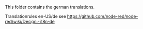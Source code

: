 This folder contains the german translations.

Translationrules en-US/de see https://github.com/node-red/node-red/wiki/Design:-i18n-de
